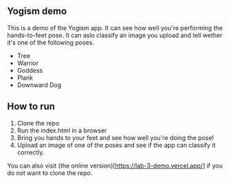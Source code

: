 ## Yogism demo

This is a demo of the Yogism app. It can see how well you're performing the hands-to-feet pose. It can aslo classify an image you upload and tell wether it's one of the following poses.

- Tree
- Warrior
- Goddess
- Plank
- Downward Dog

## How to run
1. Clone the repo
2. Run the index.html in a browser
3. Bring you hands to your feet and see how well you're doing the pose!
4. Upload an image of one of the poses and see if the app can classify it correctly.

You can also visit (the online version)[https://lab-3-demo.vercel.app/] if you do not want to clone the repo.

